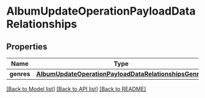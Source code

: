 # AlbumUpdateOperationPayloadDataRelationships

## Properties
Name | Type | Description | Notes
------------ | ------------- | ------------- | -------------
**genres** | [**AlbumUpdateOperationPayloadDataRelationshipsGenres**](AlbumUpdateOperationPayloadDataRelationshipsGenres.md) |  | [optional] 

[[Back to Model list]](../README.md#documentation-for-models) [[Back to API list]](../README.md#documentation-for-api-endpoints) [[Back to README]](../README.md)


